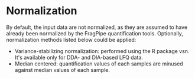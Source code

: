 # Normalization

By default, the input data are not normalized, as they are assumed to have already been normalized by the FragPipe quantification tools.
Optionally, normalization methods listed below could be applied:

- Variance-stabilizing normalization: performed using the R package vsn. It's available only for DDA- and DIA-based LFQ data.
- Median centered: quantification values of each samples are minused against median values of each sample.
